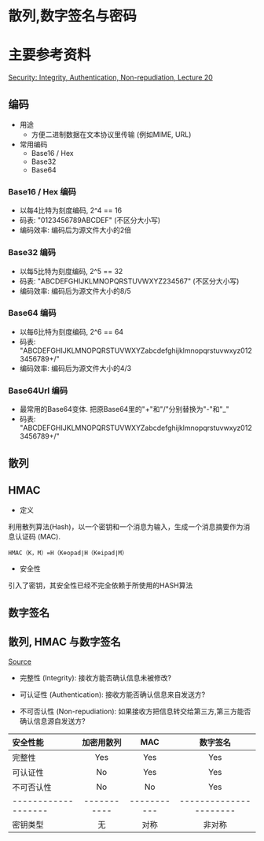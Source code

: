 # 散列,数字签名与密码

# 主要参考资料
[Security: Integrity, Authentication, Non-repudiation, Lecture 20](https://www.cs.rutgers.edu/~sn624/352-S19/lectures/20-sec.pdf)

## 编码

- 用途
  - 方便二进制数据在文本协议里传输 (例如MIME, URL)
- 常用编码
  - Base16 / Hex
  - Base32
  - Base64

### Base16 / Hex 编码
  - 以每4比特为刻度编码, 2^4 == 16
  - 码表: "0123456789ABCDEF" (不区分大小写)
  - 编码效率: 编码后为源文件大小的2倍

### Base32 编码
  - 以每5比特为刻度编码, 2^5 == 32
  - 码表: "ABCDEFGHIJKLMNOPQRSTUVWXYZ234567" (不区分大小写)
  - 编码效率: 编码后为源文件大小的8/5
     
### Base64 编码
  - 以每6比特为刻度编码, 2^6 == 64
  - 码表: "ABCDEFGHIJKLMNOPQRSTUVWXYZabcdefghijklmnopqrstuvwxyz0123456789+/"
  - 编码效率: 编码后为源文件大小的4/3
     
### Base64Url 编码
 - 最常用的Base64变体. 把原Base64里的"+"和"/"分别替换为"-"和"_"
 - 码表: "ABCDEFGHIJKLMNOPQRSTUVWXYZabcdefghijklmnopqrstuvwxyz0123456789+/"
     
## 散列

## HMAC

- 定义

利用散列算法(Hash)，以一个密钥和一个消息为输入，生成一个消息摘要作为消息认证码 (MAC).

```
HMAC（K，M）=H（K⊕opad∣H（K⊕ipad∣M）
```

- 安全性

引入了密钥，其安全性已经不完全依赖于所使用的HASH算法



## 数字签名



## 散列, HMAC 与数字签名

[Source](https://crypto.stackexchange.com/questions/5646/what-are-the-differences-between-a-digital-signature-a-mac-and-a-hash/5647#5647)

- 完整性 (Integrity): 接收方能否确认信息未被修改?

- 可认证性 (Authentication): 接收方能否确认信息来自发送方?

- 不可否认性 (Non-repudiation): 如果接收方把信息转交给第三方,第三方能否确认信息源自发送方?

| 安全性能           | 加密用散列 |    MAC    |  数字签名             |
|:------------------|:---------:|:---------:|:--------------------:|
| 完整性             |  Yes      |    Yes    |   Yes                |
| 可认证性           |  No       |    Yes    |   Yes                |
| 不可否认性         |  No       |    No     |   Yes                |
|-------------------|-----------|-----------|----------------------|
| 密钥类型           | 无        | 对称       | 非对称                |